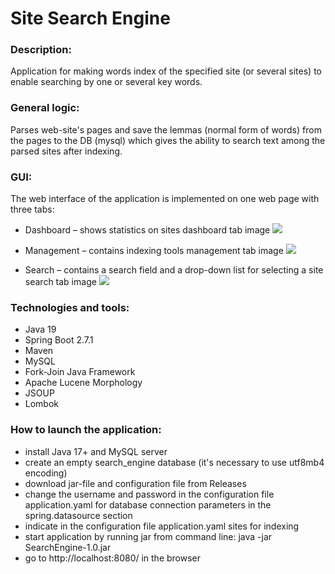 # Site Search Engine

### Description:

Application for making words index of the specified site (or several sites) to enable searching by one or several key
words.

### General logic:

Parses web-site's pages and save the lemmas (normal form of words) from the pages to the DB (mysql)
which gives the ability to search text among the parsed sites after indexing.

### GUI:

The web interface of the application is implemented on one web page with three tabs:

* Dashboard – shows statistics on sites
  dashboard tab image
  <img src="/Users/serg/Desktop/Снимок экрана 2023-05-29 в 08.52.40.png"/>

* Management – contains indexing tools
  management tab image
  <img src="/Users/serg/Desktop/Снимок экрана 2023-05-29 в 08.54.10.png"/>
* Search – contains a search field and a drop-down list for selecting a site
  search tab image
  <img src="/Users/serg/Desktop/Снимок экрана 2023-05-29 в 09.15.23.png"/>

### Technologies and tools:

* Java 19
* Spring Boot 2.7.1
* Maven
* MySQL
* Fork-Join Java Framework
* Apache Lucene Morphology
* JSOUP
* Lombok

### How to launch the application:

* install Java 17+ and MySQL server
* create an empty search_engine database (it's necessary to use utf8mb4 encoding)
* download jar-file and configuration file from Releases
* change the username and password in the configuration file application.yaml for database connection parameters in the
  spring.datasource section
* indicate in the configuration file application.yaml sites for indexing
* start application by running jar from command line: java -jar SearchEngine-1.0.jar
* go to http://localhost:8080/ in the browser

